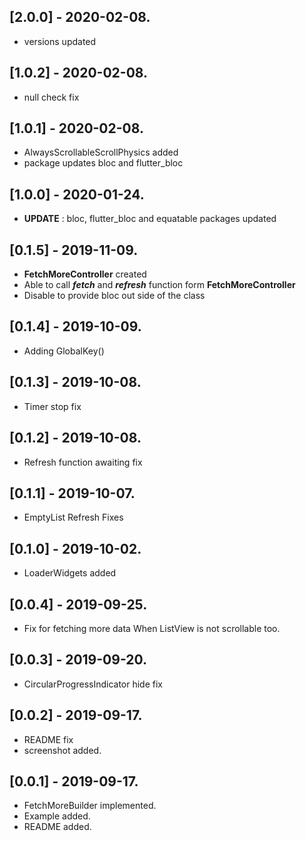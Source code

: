 ## [2.0.0] - 2020-02-08.

* versions updated

## [1.0.2] - 2020-02-08.

* null check fix

## [1.0.1] - 2020-02-08.

* AlwaysScrollableScrollPhysics added
* package updates bloc and flutter_bloc

## [1.0.0] - 2020-01-24.

* **UPDATE** : bloc, flutter_bloc and equatable packages updated

## [0.1.5] - 2019-11-09.

* **FetchMoreController** created
* Able to call **_fetch_** and **_refresh_** function form **FetchMoreController**
* Disable to provide bloc out side of the class


## [0.1.4] - 2019-10-09.

* Adding GlobalKey<FetchMoreBuilderState>()

## [0.1.3] - 2019-10-08.

* Timer stop fix

## [0.1.2] - 2019-10-08.

* Refresh function awaiting fix

## [0.1.1] - 2019-10-07.

* EmptyList Refresh Fixes

## [0.1.0] - 2019-10-02.

* LoaderWidgets added

## [0.0.4] - 2019-09-25.

* Fix for fetching more data When ListView is not scrollable too.

## [0.0.3] - 2019-09-20.

* CircularProgressIndicator hide fix

## [0.0.2] - 2019-09-17.

* README fix
* screenshot added.

## [0.0.1] - 2019-09-17.

* FetchMoreBuilder implemented.
* Example added.
* README added.
